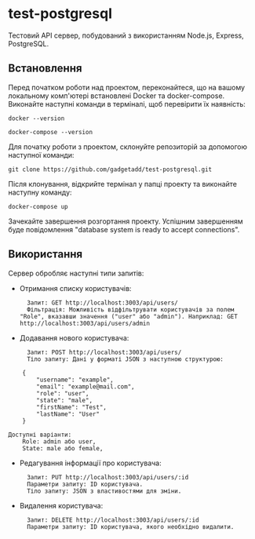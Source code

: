 # test-postgresql

Тестовий API сервер, побудований з використанням Node.js, Express, PostgreSQL.

## Встановлення

Перед початком роботи над проектом, переконайтеся, що на вашому локальному комп'ютері встановлені Docker та docker-compose. Виконайте наступні команди в терміналі, щоб перевірити їх наявність:
```
docker --version
```
```
docker-compose --version
```

Для початку роботи з проектом, склонуйте репозиторій за допомогою наступної команди:
```
git clone https://github.com/gadgetadd/test-postgresql.git
```

Після клонування, відкрийте термінал у папці проекту та виконайте наступну команду:
```
docker-compose up
```

Зачекайте завершення розгортання проекту. Успішним завершенням буде повідомлення "database system is ready to accept connections".

## Використання

Сервер обробляє наступні типи запитів:

* Отримання списку користувачів:

        Запит: GET http://localhost:3003/api/users/
        Фільтрація: Можливість відфільтрувати користувачів за полем "Role", вказавши значення ("user" або "admin"). Наприклад: GET http://localhost:3003/api/users/admin


* Додавання нового користувача:

        Запит: POST http://localhost:3003/api/users/
        Тіло запиту: Дані у форматі JSON з наступною структурою:
```
    {
        "username": "example",
        "email": "example@mail.com",
        "role": "user",
        "state": "male",
        "firstName": "Test",
        "lastName": "User"
    }
```
    Доступні варіанти:
        Role: admin або user,
        State: male або female,
        

* Редагування інформації про користувача:

        Запит: PUT http://localhost:3003/api/users/:id
        Параметри запиту: ID користувача.
        Тіло запиту: JSON з властивостями для зміни.


* Видалення користувача:

        Запит: DELETE http://localhost:3003/api/users/:id
        Параметри запиту: ID користувача, якого необхідно видалити.




